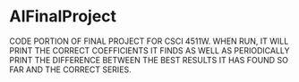 # AIFinalProject

CODE PORTION OF FINAL PROJECT FOR CSCI 4511W. WHEN RUN, IT WILL PRINT THE CORRECT COEFFICIENTS IT FINDS AS WELL AS PERIODICALLY PRINT
THE DIFFERENCE BETWEEN THE BEST RESULTS IT HAS FOUND SO FAR AND THE CORRECT SERIES. 
